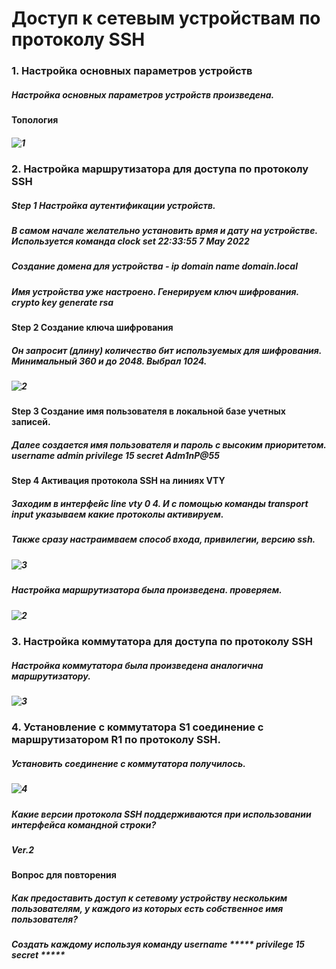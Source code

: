 # Доступ к сетевым устройствам по протоколу SSH
### 1. Настройка основных параметров устройств
##### Настройка основных параметров устройств произведена.
#### Топология
##### ![1](https://user-images.githubusercontent.com/99610266/166168318-4ea40758-1930-4597-a653-826eb0de7c88.png)
### 2. Настройка маршрутизатора для доступа по протоколу SSH
##### Step 1 Настройка аутентификации устройств.
##### В самом начале желательно установить врмя и дату на устройстве. Используется команда clock set 22:33:55 7 May 2022
##### Создание домена для устройства - ip domain name domain.local
##### Имя устройства уже настроено. Генерируем ключ шифрования. crypto key generate rsa 
#### Step 2 Создание ключа шифрования
##### Он запросит (длину) количество бит используемых для шифрования. Минимальный 360 и до 2048. Выбрал 1024.
##### ![2](https://user-images.githubusercontent.com/99610266/167269354-d17b1d38-8fee-43f1-9438-9f9e92d51047.png)
#### Step 3 Создание имя пользователя в локальной базе учетных записей.
##### Далее создается имя пользователя и пароль с высоким приоритетом. username admin privilege 15 secret Adm1nP@55
#### Step 4 Активация протокола SSH на линиях VTY
##### Заходим в интерфейс line vty 0 4. И с помощью команды transport input указываем какие протоколы активируем.
##### Также сразу настраимваем способ входа, привилегии, версию ssh.
##### ![3](https://user-images.githubusercontent.com/99610266/167269776-3827c895-3d5d-4214-ab02-8fab817f6aea.png)
##### Настройка маршрутизатора была произведена. проверяем.
##### ![2](https://user-images.githubusercontent.com/99610266/166168950-2cb139fb-f52c-4feb-8112-cf81269da60a.png)
### 3. Настройка коммутатора для доступа по протоколу SSH
##### Настройка коммутатора была произведена аналогична маршрутизатору.
##### ![3](https://user-images.githubusercontent.com/99610266/166169428-15c23c58-2acf-4690-a834-694c80cdf329.png)
### 4. Установление с коммутатора S1 соединение с маршрутизатором R1 по протоколу SSH.
##### Установить соединение с коммутатора получилось.
##### ![4](https://user-images.githubusercontent.com/99610266/166169654-b12ef716-4f88-44b9-a5c2-b67232773391.png)
##### Какие версии протокола SSH поддерживаются при использовании интерфейса командной строки?
##### Ver.2
#### Вопрос для повторения
##### Как предоставить доступ к сетевому устройству нескольким пользователям, у каждого из которых есть собственное имя пользователя?
##### Создать каждому используя команду username ***** privilege 15 secret *****
